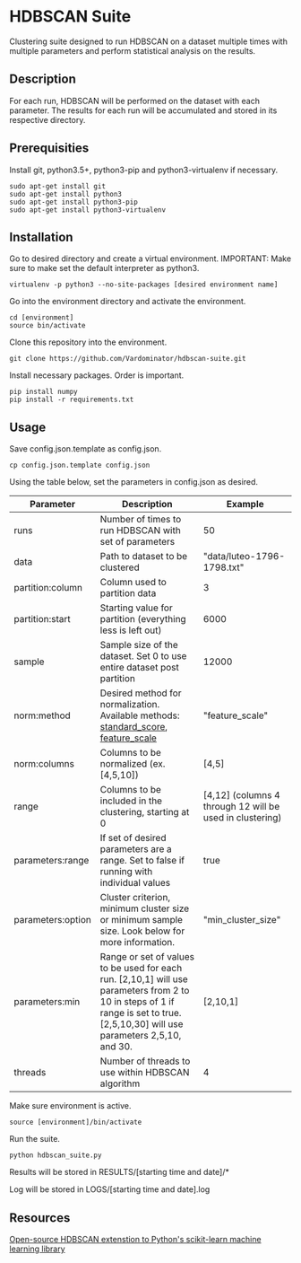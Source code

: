 # HDBSCAN Suite
Clustering suite designed to run HDBSCAN on a dataset multiple times with multiple parameters and perform statistical analysis on the results.

## Description
For each run, HDBSCAN will be performed on the dataset with each parameter. The results for each run will be accumulated and stored in its respective directory.

## Prerequisities
Install git, python3.5+, python3-pip and python3-virtualenv if necessary.
```
sudo apt-get install git
sudo apt-get install python3
sudo apt-get install python3-pip
sudo apt-get install python3-virtualenv
```

## Installation
Go to desired directory and create a virtual environment.
IMPORTANT: Make sure to make set the default interpreter as python3.
```
virtualenv -p python3 --no-site-packages [desired environment name]
```
Go into the environment directory and activate the environment.
```
cd [environment]
source bin/activate
```
Clone this repository into the environment.
```
git clone https://github.com/Vardominator/hdbscan-suite.git
```
Install necessary packages. Order is important.
```
pip install numpy
pip install -r requirements.txt
```

## Usage
Save config.json.template as config.json.
```
cp config.json.template config.json
```
Using the table below, set the parameters in config.json as desired.

| Parameter | Description | Example |
| --------- | ----------- | --------
| runs | Number of times to run HDBSCAN with set of parameters | 50 |
| data | Path to dataset to be clustered | "data/luteo-1796-1798.txt" |
| partition:column | Column used to partition data | 3 |
| partition:start | Starting value for partition (everything less is left out) | 6000 |
| sample | Sample size of the dataset. Set 0 to use entire dataset post partition | 12000 |
| norm:method | Desired method for normalization. Available methods: [standard_score](https://en.wikipedia.org/wiki/Standard_score), [feature_scale](https://en.wikipedia.org/wiki/Feature_scaling) | "feature_scale" |
| norm:columns | Columns to be normalized (ex. [4,5,10]) | [4,5] |
| range | Columns to be included in the clustering, starting at 0 | [4,12] (columns 4 through 12 will be used in clustering) |
| parameters:range | If set of desired parameters are a range. Set to false if running with individual values | true |
| parameters:option | Cluster criterion, minimum cluster size or minimum sample size. Look below for more information. | "min_cluster_size" |
| parameters:min | Range or set of values to be used for each run. [2,10,1] will use parameters from 2 to 10 in steps of 1 if range is set to true. [2,5,10,30] will use parameters 2,5,10, and 30. | [2,10,1] |
| threads | Number of threads to use within HDBSCAN algorithm | 4 |

Make sure environment is active.
```
source [environment]/bin/activate
```

Run the suite.
```
python hdbscan_suite.py
```

Results will be stored in RESULTS/[starting time and date]/*

Log will be stored in LOGS/[starting time and date].log

## Resources
[Open-source HDBSCAN extenstion to Python's scikit-learn machine learning library](https://github.com/scikit-learn-contrib/hdbscan)
